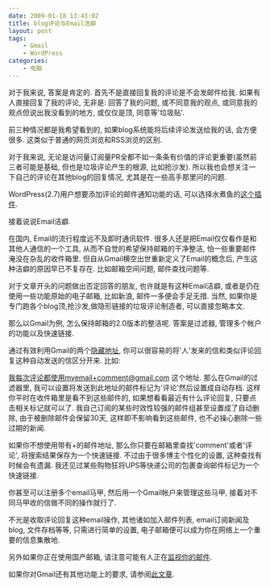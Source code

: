```yaml
---
date: 2009-01-18 13:43:02
title: blog评论与Email洁癖
layout: post
tags:
    - Gmail
    - WordPress
categories:
    - 电脑
---
```

<!--more-->

对于我来说, 答案是肯定的. 首先不是直接回复我的评论是不会发邮件给我. 如果有人直接回复了我的评论, 无非是: 回答了我的问题, 或不同意我的观点, 或同意我的观点但说出我没看到的地方, 或仅仅是顶, 同意等'垃圾贴'.

前三种情况都是我希望看到的, 如果blog系统能将后续评论发送给我的话, 会方便很多. 这类似于普通的网页浏览和RSS浏览的区别.

对于我来说, 无论是访问量订阅量PR全都不如一条条有价值的评论更重要(虽然前三者可能是基础, 但也是垃圾评论产生的根源, 比如抢沙发). 所以我也会想关注一下自己的评论在其他blog的回复情况, 尤其是在一些高手那里问的问题.

WordPress(2.7)用户想要添加评论的邮件通知功能的话, 可以选择水煮鱼的<a href="http://fairyfish.net/2008/11/03/comment-reply-notification/" target="_blank">这个插件</a>.

接着说说Email洁癖.

在国内, Email的流行程度远不及即时通讯软件. 很多人还是把Email仅仅看作是和其他人通信的一个工具, 从而不自觉的希望保持邮箱的干净整洁, 怕一些重要邮件淹没在杂乱的收件箱里. 但自从Gmail横空出世重新定义了Email的概念后, 产生这种洁癖的原因早已不复存在. 比如邮箱空间问题, 邮件查找问题等.

对于文章开头的问题做出否定回答的朋友, 也许就是有这种Email洁癖, 或者是仍在使用一些功能原始的电子邮箱, 比如新浪, 邮件一多便会手足无措. 当然, 如果你是专门跑各个blog顶,抢沙发,做隐形链接的垃圾评论制造者, 可以直接忽略本文.

那么以Gmail为例, 怎么保持邮箱的2.0版本的整洁呢. 答案是过滤器, 管理多个帐户的功能以及快速链接.

通过有效利用Gmail的两个<a href="http://ztpala.com/2008/05/hidden-address-gmail/">隐藏地址</a>, 你可以很容易的将'人'发来的信和类似评论回复这种自动发送的信区分开来. 比如:

我每次评论都使用myemail+comment@gmail.com 这个地址. 那么在Gmail的过滤器里, 我可以设置将发送到此地址的邮件标记为'评论'然后设置成自动存档. 这样你平时在收件箱里是看不到这些邮件的, 如果想看看最近有什么评论回复, 只要点击相关标记就可以了. 我自己订阅的某些时效性较强的邮件组甚至设置成了自动删除, 由于被删除邮件会保留30天, 这样即不影响看到这些邮件, 也不必操心删除一些过期的新闻.

如果你不想使用带有+的邮件地址, 那么你只要在邮箱里查找'comment'或者'评论', 将搜索结果保存为一个快速链接. 不过由于很多博主个性化的设置, 这种查找有时候会有遗漏. 我还见过某些购物狂将UPS等快递公司的包裹查询邮件标记为一个快速链接.

你甚至可以注册多个email马甲, 然后用一个Gmail帐户来管理这些马甲, 接着对不同马甲收的信做不同的操作就行了.

不光是收取评论回复这种email操作, 其他诸如加入邮件列表, email订阅新闻及blog, 文件存档等等, 只需进行简单的设置, 电子邮箱便可以成为你在网络上一个重要的信息集散地.

另外如果你正在使用国产邮箱, 请注意可能有人正在<a href="http://robertmao.com/2009/01/12/big-brother-is-watching-gfw/" target="_blank">监视你的邮件</a>.

如果你对Gmail还有其他功能上的要求, 请参阅<a href="http://ztpala.com/2009/01/suggest-a-feature-for-gmail/" target="_blank">此文章</a>.
